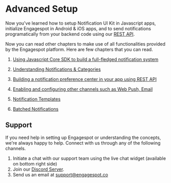 # Advanced Setup

Now you've learned how to setup Notification UI Kit in Javascript apps, initialize Engagespot in Android & iOS apps, and to send notifications programatically from your backend code using our [REST API](/docs/rest-api).

Now you can read other chapters to make use of all functionalities provided by the Engagespot platform. Here are few chapters that you can read.

1. [Using Javascript Core SDK to build a full-fledged notification system](../javascript-guide/using-javascript-core-api.md)

2. [Understanding Notifications & Categories](../category/what-are-categories.md)

3. [Building a notification preference center in your app using REST API](../learn-by-examples/notification-preference-center/concepts.md)

4. [Enabling and configuring other channels such as Web Push, Email](../channels/what-are-channels.md)
5. [Notification Templates](../../templates/introduction)
5. [Batched Notifications](../../batching/introduction)

## Support

If you need help in setting up Engagespot or understanding the concepts, we're always happy to help. Connect with us through any of the following channels.

1. Initiate a chat with our support team using the live chat widget (available on bottom right side)
2. Join our [Discord Server](https://disboard.org/server/936616763930587136).
3. Send us an email at support@engagespot.co
